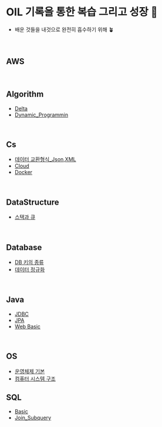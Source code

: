 # OIL 기록을 통한 복습 그리고 성장 🐳
- 배운 것들을 내것으로 완전히 흡수하기 위해 🪴

<br>

## AWS

<br>

## Algorithm
- [Delta](https://github.com/hellokorea/OIL/blob/main/Algorithm/Delta.md)
- [Dynamic_Programmin](https://github.com/hellokorea/OIL/blob/main/Algorithm/Dynamic_Programmin.md)

<br>

## Cs
- [데이터 교환형식_Json,XML](https://github.com/hellokorea/TIL/blob/main/Cs/%EB%8D%B0%EC%9D%B4%ED%84%B0%20%EA%B5%90%ED%99%98%ED%98%95%EC%8B%9D_Json%2CXML.md)
- [Cloud](https://github.com/hellokorea/TIL/blob/main/Cs/Cloud.md)
- [Docker](https://github.com/hellokorea/TIL/blob/main/Cs/Container_Docker.md)

<br>

## DataStructure
- [스택과 큐](https://github.com/hellokorea/TIL/blob/main/DataStructure/Stack_Queue.md)

<br>

## Database
- [DB 키의 종류](https://github.com/hellokorea/TIL/blob/main/Database/Variety_Keys.md)
- [데이터 정규화](https://github.com/hellokorea/TIL/blob/main/Database/Normalization.md)

<br>

## Java
- [JDBC](https://github.com/hellokorea/OIL/blob/main/Java/JDBC.md)
- [JPA](https://github.com/hellokorea/OIL/blob/main/Java/JPA.md)
- [Web Basic](https://github.com/hellokorea/OIL/blob/main/Java/Web_basic.md)

<br>

## OS
- [운영체제 기본](https://github.com/hellokorea/TIL/blob/main/OS/%EC%9A%B4%EC%98%81%EC%B2%B4%EC%A0%9C%20%EA%B8%B0%EB%B3%B8.md)
- [컴퓨터 시스템 구조](https://github.com/hellokorea/TIL/blob/main/OS/%EC%BB%B4%ED%93%A8%ED%84%B0%EC%8B%9C%EC%8A%A4%ED%85%9C%EA%B5%AC%EC%A1%B0.md)


## SQL
- [Basic](https://github.com/hellokorea/OIL/blob/main/SQL/basic.md)
- [Join_Subquery](https://github.com/hellokorea/OIL/blob/main/SQL/Join_Subquery.md)

<br>

